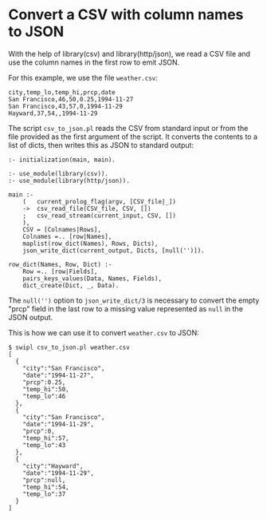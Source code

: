 # Convert a CSV with column names to JSON

With the help of library(csv) and library(http/json), we read a CSV file
and use the column names in the first row to emit JSON.

For this example, we use the file `weather.csv`:

~~~
city,temp_lo,temp_hi,prcp,date
San Francisco,46,50,0.25,1994-11-27
San Francisco,43,57,0,1994-11-29
Hayward,37,54,,1994-11-29
~~~

The script `csv_to_json.pl` reads the CSV from standard input or from
the file provided as the first argument of the script. It converts
the contents to a list of dicts, then writes this as JSON to standard
output:

~~~
:- initialization(main, main).

:- use_module(library(csv)).
:- use_module(library(http/json)).

main :-
    (   current_prolog_flag(argv, [CSV_file|_])
    ->  csv_read_file(CSV_file, CSV, [])
    ;   csv_read_stream(current_input, CSV, [])
    ),
    CSV = [Colnames|Rows],
    Colnames =.. [row|Names],
    maplist(row_dict(Names), Rows, Dicts),
    json_write_dict(current_output, Dicts, [null('')]).

row_dict(Names, Row, Dict) :-
    Row =.. [row|Fields],
    pairs_keys_values(Data, Names, Fields),
    dict_create(Dict, _, Data).
~~~

The `null('')` option to `json_write_dict/3` is necessary to convert the
empty "prcp" field in the last row to a missing value represented as
`null` in the JSON output.

This is how we can use it to convert `weather.csv` to JSON:

~~~
$ swipl csv_to_json.pl weather.csv
[
  {
    "city":"San Francisco",
    "date":"1994-11-27",
    "prcp":0.25,
    "temp_hi":50,
    "temp_lo":46
  },
  {
    "city":"San Francisco",
    "date":"1994-11-29",
    "prcp":0,
    "temp_hi":57,
    "temp_lo":43
  },
  {
    "city":"Hayward",
    "date":"1994-11-29",
    "prcp":null,
    "temp_hi":54,
    "temp_lo":37
  }
]
~~~
